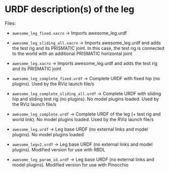 # URDF description(s) of the leg

Files:

- `awesome_leg_fixed.xacro` &rarr; Imports awesome_leg.urdf 

- `awesome_leg_sliding_all.xacro` &rarr; Imports awesome_leg.urdf and adds the test rig and its PRISMATIC joint. In this case, the test rig is connected to the world with an additional PRISMATIC horizontal joint

- `awesome_leg.xacro` &rarr; Imports awesome_leg.urdf and adds the test rig and its PRISMATIC joint

- `awesome_leg_complete_fixed.urdf` &rarr; Complete URDF with fixed hip (no plugins). Used by the RViz launch file/s
 
- `awesome_leg_complete_sliding_all.urdf` &rarr; Complete URDF with sliding hip and sliding test rig (no plugins). No model plugins loaded. Used by the RViz launch file/s

- `awesome_leg_complete.urdf` &rarr; Complete URDF of the leg (+ test rig and world link). No model plugins loaded. Used by the RViz launch file/s

- `awesome_leg.urdf` &rarr; Leg base URDF (no external links and model plugins). No model plugins loaded

- `awesome_legv2.urdf` &rarr; Leg base URDF (no external links and model plugins). Modified version for use with RBDL

- `awesome_leg_param_id.urdf` &rarr; Leg base URDF (no external links and model plugins). Modified version for use with Pinocchio

